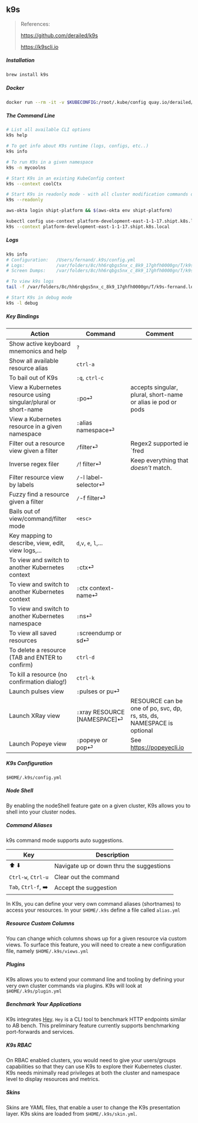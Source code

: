 ## k9s

> References:
>
> https://github.com/derailed/k9s
>
> https://k9scli.io

##### Installation

```bash
brew install k9s
```

##### Docker

```bash
docker run --rm -it -v $KUBECONFIG:/root/.kube/config quay.io/derailed/k9s
```

##### The Command Line

```bash
# List all available CLI options
k9s help

# To get info about K9s runtime (logs, configs, etc..)
k9s info

# To run K9s in a given namespace
k9s -n mycoolns

# Start K9s in an existing KubeConfig context
k9s --context coolCtx

# Start K9s in readonly mode - with all cluster modification commands disabled
k9s --readonly
```

```bash
aws-okta login shipt-platform && $(aws-okta env shipt-platform)

kubectl config use-context platform-development-east-1-1-17.shipt.k8s.local
k9s --context platform-development-east-1-1-17.shipt.k8s.local
```

##### Logs

```bash
k9s info
# Configuration:   /Users/fernand/.k9s/config.yml
# Logs:            /var/folders/8c/hh6rqbgs5nx_c_8k9_17ghfh0000gn/T/k9s-fernand.log
# Screen Dumps:    /var/folders/8c/hh6rqbgs5nx_c_8k9_17ghfh0000gn/T/k9s-screens-fernand

# To view k9s logs
tail -f /var/folders/8c/hh6rqbgs5nx_c_8k9_17ghfh0000gn/T/k9s-fernand.log

# Start K9s in debug mode
k9s -l debug
```

##### Key Bindings

| Action                                                       | Command                       | Comment                                                      |
| ------------------------------------------------------------ | ----------------------------- | ------------------------------------------------------------ |
| Show active keyboard mnemonics and help                      | `?`                           |                                                              |
| Show all available resource alias                            | `ctrl-a`                      |                                                              |
| To bail out of K9s                                           | `:q`, `ctrl-c`                |                                                              |
| View a Kubernetes resource using singular/plural or short-name | `:`po⏎                        | accepts singular, plural, short-name or alias ie pod or pods |
| View a Kubernetes resource in a given namespace              | `:`alias namespace⏎           |                                                              |
| Filter out a resource view given a filter                    | `/`filter⏎                    | Regex2 supported ie `fred                                    |
| Inverse regex filer                                          | `/`! filter⏎                  | Keep everything that *doesn't* match.                        |
| Filter resource view by labels                               | `/`-l label-selector⏎         |                                                              |
| Fuzzy find a resource given a filter                         | `/`-f filter⏎                 |                                                              |
| Bails out of view/command/filter mode                        | `<esc>`                       |                                                              |
| Key mapping to describe, view, edit, view logs,...           | `d`,`v`, `e`, `l`,...         |                                                              |
| To view and switch to another Kubernetes context             | `:`ctx⏎                       |                                                              |
| To view and switch to another Kubernetes context             | `:`ctx context-name⏎          |                                                              |
| To view and switch to another Kubernetes namespace           | `:`ns⏎                        |                                                              |
| To view all saved resources                                  | `:`screendump or sd⏎          |                                                              |
| To delete a resource (TAB and ENTER to confirm)              | `ctrl-d`                      |                                                              |
| To kill a resource (no confirmation dialog!)                 | `ctrl-k`                      |                                                              |
| Launch pulses view                                           | `:`pulses or pu⏎              |                                                              |
| Launch XRay view                                             | `:`xray RESOURCE [NAMESPACE]⏎ | RESOURCE can be one of po, svc, dp, rs, sts, ds, NAMESPACE is optional |
| Launch Popeye view                                           | `:`popeye or pop⏎             | See https://popeyecli.io                                     |

##### K9s Configuration

```
$HOME/.k9s/config.yml
```

##### Node Shell

By enabling the nodeShell feature gate on a given cluster, K9s allows you to shell into your cluster nodes.

##### Command Aliases

k9s command mode supports auto suggestions.

| Key                | Description                              |
| ------------------ | ---------------------------------------- |
| ⬆️ ⬇️                | Navigate up or down thru the suggestions |
| `Ctrl-w`, `Ctrl-u` | Clear out the command                    |
| `Tab`, `Ctrl-f`, ➡️ | Accept the suggestion                    |

In K9s, you can define your very own command aliases (shortnames) to access your resources. In your `$HOME/.k9s` define a file called `alias.yml`

##### Resource Custom Columns

You can change which columns shows up for a given resource via custom views. To surface this feature, you will need to create a new  configuration file, namely `$HOME/.k9s/views.yml`

##### Plugins

K9s allows you to extend your command line and tooling by defining your very own cluster commands via plugins. K9s will look at `$HOME/.k9s/plugin.yml`

##### Benchmark Your Applications

K9s integrates [Hey](https://github.com/rakyll/hey). `Hey` is a CLI tool to benchmark HTTP endpoints similar to AB bench. This  preliminary feature currently supports benchmarking port-forwards and  services.

##### K9s RBAC

On RBAC enabled clusters, you would need to give your users/groups  capabilities so that they can use K9s to explore their Kubernetes  cluster. K9s needs minimally read privileges at both the cluster and  namespace level to display resources and metrics.

##### Skins

Skins are YAML files, that enable a user to change the K9s presentation layer. K9s skins are loaded from `$HOME/.k9s/skin.yml`.

